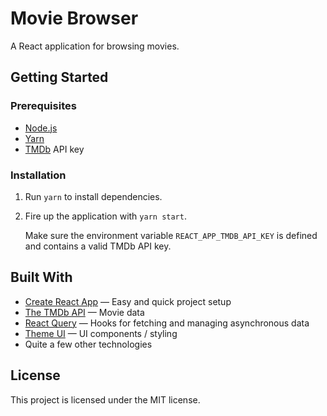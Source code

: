 # Movie Browser

A React application for browsing movies.

## Getting Started

### Prerequisites

- [Node.js](https://nodejs.org/)
- [Yarn](https://yarnpkg.com/)
- [TMDb](https://www.themoviedb.org/) API key

### Installation

1. Run `yarn` to install dependencies.
1. Fire up the application with `yarn start`.

   Make sure the environment variable `REACT_APP_TMDB_API_KEY` is defined and contains a valid TMDb
   API key.

## Built With

- [Create React App](https://create-react-app.dev/) &mdash; Easy and quick project setup
- [The TMDb API](https://developers.themoviedb.org/3/) &mdash; Movie data
- [React Query](https://github.com/tannerlinsley/react-query) &mdash; Hooks for fetching and managing asynchronous data
- [Theme UI](https://theme-ui.com/) &mdash; UI components / styling
- Quite a few other technologies

## License

This project is licensed under the MIT license.
